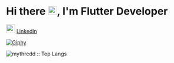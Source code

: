 <h1> Hi there <img src="https://user-images.githubusercontent.com/53148314/120832912-d7576900-c569-11eb-8de9-71da3412c259.gif" height="24">, I'm Flutter Developer</h1>

<img src="https://upload.wikimedia.org/wikipedia/commons/thumb/c/ca/LinkedIn_logo_initials.png/800px-LinkedIn_logo_initials.png" height="24"> [Linkedin](http://https://www.linkedin.com/in/dogukanozgurylmz/ "Linkedin")

[![Giphy](https://media.giphy.com/media/S9oecmLUi26zYzrTZt/giphy.gif "Giphy")](http://media.giphy.com/media/S9oecmLUi26zYzrTZt/giphy.gif "Giphy")

<img src="https://github-readme-stats.vercel.app/api/top-langs/?username=dogukanozgurylmz&langs_count=8&theme=nord&layout=compact" alt="mythredd :: Top Langs" />
